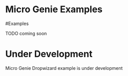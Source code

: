 Micro Genie Examples
=======


#Examples

TODO coming soon

# Under Development

Micro Genie Dropwizard example is under development

 

